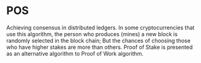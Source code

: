# POS
Achieving consensus in distributed ledgers.  In some cryptocurrencies that use this algorithm, the person who produces (mines) a new block is randomly selected in the block chain;  But the chances of choosing those who have higher stakes are more than others.   Proof of Stake is presented as an alternative algorithm to Proof of Work algorithm.
